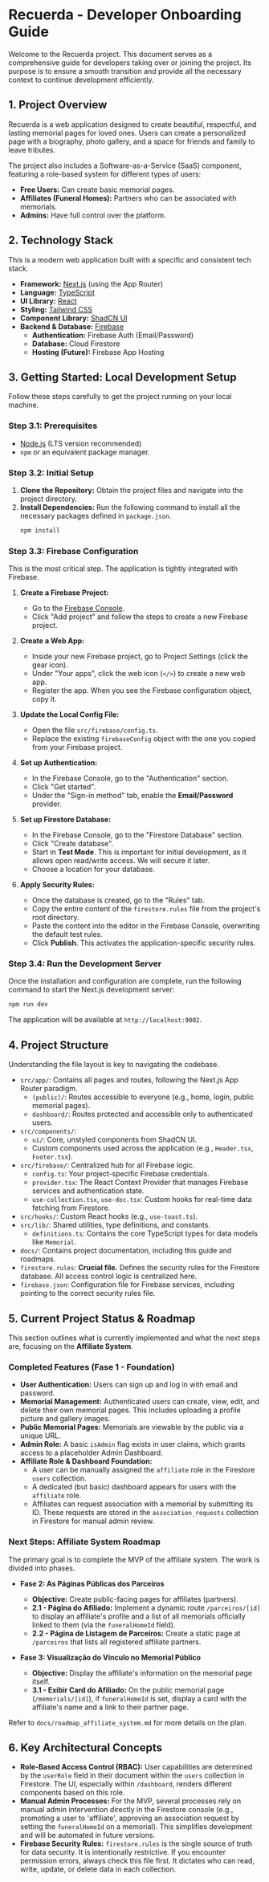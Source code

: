# Recuerda - Developer Onboarding Guide

Welcome to the Recuerda project. This document serves as a comprehensive guide for developers taking over or joining the project. Its purpose is to ensure a smooth transition and provide all the necessary context to continue development efficiently.

## 1. Project Overview

Recuerda is a web application designed to create beautiful, respectful, and lasting memorial pages for loved ones. Users can create a personalized page with a biography, photo gallery, and a space for friends and family to leave tributes.

The project also includes a Software-as-a-Service (SaaS) component, featuring a role-based system for different types of users:
- **Free Users:** Can create basic memorial pages.
- **Affiliates (Funeral Homes):** Partners who can be associated with memorials.
- **Admins:** Have full control over the platform.

## 2. Technology Stack

This is a modern web application built with a specific and consistent tech stack.

- **Framework:** [Next.js](https://nextjs.org/) (using the App Router)
- **Language:** [TypeScript](https://www.typescriptlang.org/)
- **UI Library:** [React](https://reactjs.org/)
- **Styling:** [Tailwind CSS](https://tailwindcss.com/)
- **Component Library:** [ShadCN UI](https://ui.shadcn.com/)
- **Backend & Database:** [Firebase](https://firebase.google.com/)
  - **Authentication:** Firebase Auth (Email/Password)
  - **Database:** Cloud Firestore
  - **Hosting (Future):** Firebase App Hosting

## 3. Getting Started: Local Development Setup

Follow these steps carefully to get the project running on your local machine.

### Step 3.1: Prerequisites

- [Node.js](https://nodejs.org/) (LTS version recommended)
- `npm` or an equivalent package manager.

### Step 3.2: Initial Setup

1.  **Clone the Repository:** Obtain the project files and navigate into the project directory.
2.  **Install Dependencies:** Run the following command to install all the necessary packages defined in `package.json`.
    ```bash
    npm install
    ```

### Step 3.3: Firebase Configuration

This is the most critical step. The application is tightly integrated with Firebase.

1.  **Create a Firebase Project:**
    - Go to the [Firebase Console](https://console.firebase.google.com/).
    - Click "Add project" and follow the steps to create a new Firebase project.

2.  **Create a Web App:**
    - Inside your new Firebase project, go to Project Settings (click the gear icon).
    - Under "Your apps", click the web icon (`</>`) to create a new web app.
    - Register the app. When you see the Firebase configuration object, copy it.

3.  **Update the Local Config File:**
    - Open the file `src/firebase/config.ts`.
    - Replace the existing `firebaseConfig` object with the one you copied from your Firebase project.

4.  **Set up Authentication:**
    - In the Firebase Console, go to the "Authentication" section.
    - Click "Get started".
    - Under the "Sign-in method" tab, enable the **Email/Password** provider.

5.  **Set up Firestore Database:**
    - In the Firebase Console, go to the "Firestore Database" section.
    - Click "Create database".
    - Start in **Test Mode**. This is important for initial development, as it allows open read/write access. We will secure it later.
    - Choose a location for your database.

6.  **Apply Security Rules:**
    - Once the database is created, go to the "Rules" tab.
    - Copy the entire content of the `firestore.rules` file from the project's root directory.
    - Paste the content into the editor in the Firebase Console, overwriting the default test rules.
    - Click **Publish**. This activates the application-specific security rules.

### Step 3.4: Run the Development Server

Once the installation and configuration are complete, run the following command to start the Next.js development server:

```bash
npm run dev
```

The application will be available at `http://localhost:9002`.

## 4. Project Structure

Understanding the file layout is key to navigating the codebase.

- `src/app/`: Contains all pages and routes, following the Next.js App Router paradigm.
  - `(public)/`: Routes accessible to everyone (e.g., home, login, public memorial pages).
  - `dashboard/`: Routes protected and accessible only to authenticated users.
- `src/components/`:
  - `ui/`: Core, unstyled components from ShadCN UI.
  - Custom components used across the application (e.g., `Header.tsx`, `Footer.tsx`).
- `src/firebase/`: Centralized hub for all Firebase logic.
  - `config.ts`: Your project-specific Firebase credentials.
  - `provider.tsx`: The React Context Provider that manages Firebase services and authentication state.
  - `use-collection.tsx`, `use-doc.tsx`: Custom hooks for real-time data fetching from Firestore.
- `src/hooks/`: Custom React hooks (e.g., `use-toast.ts`).
- `src/lib/`: Shared utilities, type definitions, and constants.
  - `definitions.ts`: Contains the core TypeScript types for data models like `Memorial`.
- `docs/`: Contains project documentation, including this guide and roadmaps.
- `firestore.rules`: **Crucial file.** Defines the security rules for the Firestore database. All access control logic is centralized here.
- `firebase.json`: Configuration file for Firebase services, including pointing to the correct security rules file.

## 5. Current Project Status & Roadmap

This section outlines what is currently implemented and what the next steps are, focusing on the **Affiliate System**.

### Completed Features (Fase 1 - Foundation)

- **User Authentication:** Users can sign up and log in with email and password.
- **Memorial Management:** Authenticated users can create, view, edit, and delete their own memorial pages. This includes uploading a profile picture and gallery images.
- **Public Memorial Pages:** Memorials are viewable by the public via a unique URL.
- **Admin Role:** A basic `isAdmin` flag exists in user claims, which grants access to a placeholder Admin Dashboard.
- **Affiliate Role & Dashboard Foundation:**
  - A user can be manually assigned the `affiliate` role in the Firestore `users` collection.
  - A dedicated (but basic) dashboard appears for users with the `affiliate` role.
  - Affiliates can request association with a memorial by submitting its ID. These requests are stored in the `association_requests` collection in Firestore for manual admin review.

### Next Steps: Affiliate System Roadmap

The primary goal is to complete the MVP of the affiliate system. The work is divided into phases.

- **Fase 2: As Páginas Públicas dos Parceiros**
  - **Objective:** Create public-facing pages for affiliates (partners).
  - **2.1 - Página do Afiliado:** Implement a dynamic route `/parceiros/[id]` to display an affiliate's profile and a list of all memorials officially linked to them (via the `funeralHomeId` field).
  - **2.2 - Página de Listagem de Parceiros:** Create a static page at `/parceiros` that lists all registered affiliate partners.

- **Fase 3: Visualização do Vínculo no Memorial Público**
  - **Objective:** Display the affiliate's information on the memorial page itself.
  - **3.1 - Exibir Card do Afiliado:** On the public memorial page (`/memorials/[id]`), if `funeralHomeId` is set, display a card with the affiliate's name and a link to their partner page.

Refer to `docs/roadmap_affiliate_system.md` for more details on the plan.

## 6. Key Architectural Concepts

- **Role-Based Access Control (RBAC):** User capabilities are determined by the `userRole` field in their document within the `users` collection in Firestore. The UI, especially within `/dashboard`, renders different components based on this role.
- **Manual Admin Processes:** For the MVP, several processes rely on manual admin intervention directly in the Firestore console (e.g., promoting a user to 'affiliate', approving an association request by setting the `funeralHomeId` on a memorial). This simplifies development and will be automated in future versions.
- **Firebase Security Rules:** `firestore.rules` is the single source of truth for data security. It is intentionally restrictive. If you encounter permission errors, always check this file first. It dictates who can read, write, update, or delete data in each collection.
